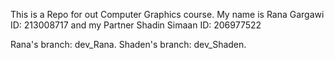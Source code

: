 This is a Repo for out Computer Graphics course.
My name is Rana Gargawi ID: 213008717
and my Partner Shadin Simaan ID: 206977522

Rana's branch: dev_Rana.
Shaden's branch: dev_Shaden.
